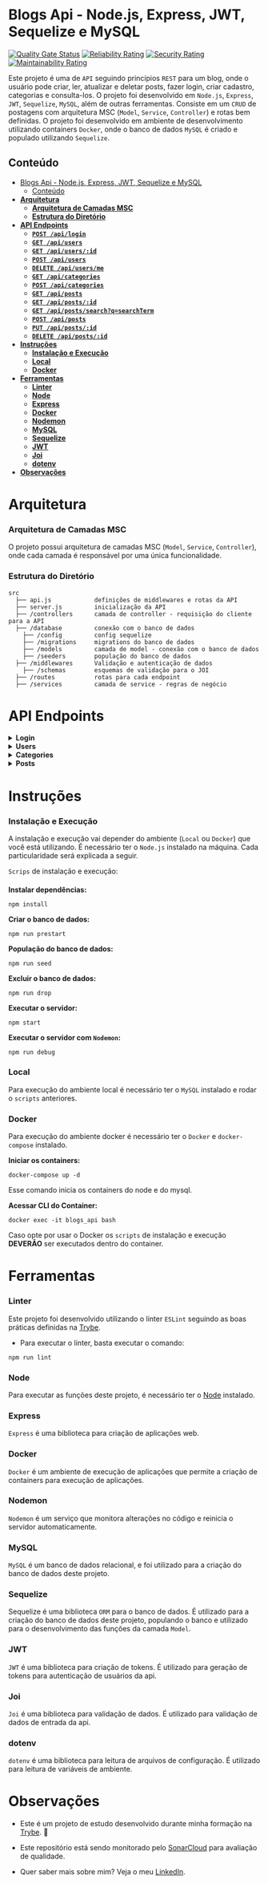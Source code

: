 # Blogs Api - Node.js, Express, JWT, Sequelize e MySQL

[![Quality Gate Status](https://sonarcloud.io/api/project_badges/measure?project=vitorbss12_API-for-Blogs-with-Express-Sequelize-MySQL&metric=alert_status)](https://sonarcloud.io/summary/new_code?id=vitorbss12_API-for-Blogs-with-Express-Sequelize-MySQL)
[![Reliability Rating](https://sonarcloud.io/api/project_badges/measure?project=vitorbss12_API-for-Blogs-with-Express-Sequelize-MySQL&metric=reliability_rating)](https://sonarcloud.io/summary/new_code?id=vitorbss12_API-for-Blogs-with-Express-Sequelize-MySQL)
[![Security Rating](https://sonarcloud.io/api/project_badges/measure?project=vitorbss12_API-for-Blogs-with-Express-Sequelize-MySQL&metric=security_rating)](https://sonarcloud.io/summary/new_code?id=vitorbss12_API-for-Blogs-with-Express-Sequelize-MySQL)
[![Maintainability Rating](https://sonarcloud.io/api/project_badges/measure?project=vitorbss12_API-for-Blogs-with-Express-Sequelize-MySQL&metric=sqale_rating)](https://sonarcloud.io/summary/new_code?id=vitorbss12_API-for-Blogs-with-Express-Sequelize-MySQL)

Este projeto é uma de `API` seguindo princípios `REST` para um blog, onde o usuário pode criar, ler, atualizar e deletar posts, fazer login, criar cadastro, categorias e consulta-los. O projeto foi desenvolvido em `Node.js`, `Express`, `JWT`, `Sequelize`, `MySQL`, além de outras ferramentas. Consiste em um `CRUD` de postagens com arquitetura MSC (`Model`, `Service`, `Controller`) e rotas bem definidas. O projeto foi desenvolvido em ambiente de desenvolvimento utilizando containers `Docker`, onde o banco de dados `MySQL` é criado e populado utilizando `Sequelize`.

## Conteúdo

- [Blogs Api - Node.js, Express, JWT, Sequelize e MySQL](#blogs-api---nodejs-express-jwt-sequelize-e-mysql)
  - [Conteúdo](#conteúdo)
- [**Arquitetura**](#arquitetura)
    - [**Arquitetura de Camadas MSC**](#arquitetura-de-camadas-msc)
    - [**Estrutura do Diretório**](#estrutura-do-diretório)
- [**API Endpoints**](#api-endpoints)
    - [**``POST /api/login``**](#post-apilogin)
    - [**``GET /api/users``**](#get-apiusers)
    - [**``GET /api/users/:id``**](#get-apiusersid)
    - [**``POST /api/users``**](#post-apiusers)
    - [**``DELETE /api/users/me``**](#delete-apiusersme)
    - [**``GET /api/categories``**](#get-apicategories)
    - [**``POST /api/categories``**](#post-apicategories)
    - [**``GET /api/posts``**](#get-apiposts)
    - [**``GET /api/posts/:id``**](#get-apipostsid)
    - [**``GET /api/posts/search?q=searchTerm``**](#get-apipostssearchqsearchterm)
    - [**``POST /api/posts``**](#post-apiposts)
    - [**``PUT /api/posts/:id``**](#put-apipostsid)
    - [**``DELETE /api/posts/:id``**](#delete-apipostsid)
- [**Instruções**](#instruções)
    - [**Instalação e Execução**](#instalação-e-execução)
    - [**Local**](#local)
    - [**Docker**](#docker)
- [**Ferramentas**](#ferramentas)
    - [**Linter**](#linter)
    - [**Node**](#node)
    - [**Express**](#express)
    - [**Docker**](#docker-1)
    - [**Nodemon**](#nodemon)
    - [**MySQL**](#mysql)
    - [**Sequelize**](#sequelize)
    - [**JWT**](#jwt)
    - [**Joi**](#joi)
    - [**dotenv**](#dotenv)
- [**Observações**](#observações)

# **Arquitetura**

### **Arquitetura de Camadas MSC**

O projeto possui arquitetura de camadas MSC (`Model`, `Service`, `Controller`), onde cada camada é responsável por uma única funcionalidade.

### **Estrutura do Diretório**
````
src
  ├── api.js            definições de middlewares e rotas da API
  ├── server.js         inicialização da API
  ├── /controllers      camada de controller - requisição do cliente para a API
  ├── /database         conexão com o banco de dados
    ├── /config         config sequelize
    ├── /migrations     migrations do banco de dados
    ├── /models         camada de model - conexão com o banco de dados
    ├── /seeders        população do banco de dados
  ├── /middlewares      Validação e autenticação de dados
    ├── /schemas        esquemas de validação para o JOI
  ├── /routes           rotas para cada endpoint
  ├── /services         camada de service - regras de negócio
  ````

# **API Endpoints**

<details>
  <summary><strong>Login</strong></summary>

  ### **``POST /api/login``**

  Body:
  ````
  {
    "email": "exemplo@gmail.com",
    "password": "123456"
  }
  ````
  - Só é possível fazer login com email e senha válidos. Caso login seja feito com sucesso um token é gerado utilizando o JWT.
  <br />
</details>

<details>
  <summary><strong>Users</strong></summary>

  ### **``GET /api/users``**

  - Retorna todos os usuários cadastrados.
  - Necessita do Authorization header com o token gerado pelo login/sign-up.

  ### **``GET /api/users/:id``**

  - Retorna um usuário específico pelo id.
  - Necessita do Authorization header com o token gerado pelo login/sign-up.

  ### **``POST /api/users``**
  Body:
  ````
  {
    "displayName": "Exemplo",
    "email": "exemplo@email.com",
    "password": "123456",
    "image": "exemplo.png"
  }
  ````
  - Só é possível criar usuários com email que não estejam cadastrados no banco de dados e os demais dados válidos.
  - Esse endpoint não necessita do Authorization header.
  - Caso usuário seja criado com sucesso, um token é gerado utilizando o JWT.

  ### **``DELETE /api/users/me``**

  - Deleta um usuário com base no token.
  - Necessita do Authorization header com o token gerado pelo login/sign-up.

  <br />
</details>

<details>
  <summary><strong>Categories</strong></summary>

  ### **``GET /api/categories``**

  - Retorna todas as categorias cadastradas.
  - Necessita do Authorization header com o token gerado pelo login/sign-up.

  ### **``POST /api/categories``**

  Body:
  ````
  {
    "name": "Exemplo"
  }
  ````

  - Só é possível criar categorias com nome que não estejam cadastradas no banco de dados.
  - Necessita do Authorization header com o token gerado pelo login/sign-up.

  <br />
</details>

<details>
  <summary><strong>Posts</strong></summary>

  ### **``GET /api/posts``**

  - Retorna todos os posts cadastrados.
  - Necessita do Authorization header com o token gerado pelo login/sign-up.

  ### **``GET /api/posts/:id``**

  - Retorna um post específico pelo id.
  - Necessita do Authorization header com o token gerado pelo login/sign-up.

  ### **``GET /api/posts/search?q=searchTerm``**

  - Retorna todos os posts que contenham o termo de busca no titulo ou no conteúdo.
  - Necessita do Authorization header com o token gerado pelo login/sign-up.

  ### **``POST /api/posts``**

  Body:
  ````
  {
    "title": "Exemplo",
    "content": "Exemplo",
    "categoryIds": [1, 2],
  }
  ````

  - Só é possível criar posts com título, conteúdo e categorias válidos.
  - Necessita do Authorization header com o token gerado pelo login/sign-up.
  - O cadastro de posts no banco de dados é feito através de Managed Transactions no Sequelize.

  ### **``PUT /api/posts/:id``**

  Body:
  ````
  {
    "title": "Exemplo",
    "content": "Exemplo",
  }
  ````

  - Só é possível atualizar posts com título e conteúdo válidos.
  - Só é possível atualizar posts do usuário que o criou.
  - Necessita do Authorization header com o token gerado pelo login/sign-up.

  ### **``DELETE /api/posts/:id``**

  - Deleta um post com base no id.
  - Só é possível deletar posts do usuário que o criou.
  - Necessita do Authorization header com o token gerado pelo login/sign-up.

  <br />
</details>

# **Instruções**

### **Instalação e Execução**

A instalação e execução vai depender do ambiente (`Local` ou `Docker`) que você está utilizando. É necessário ter o `Node.js` instalado na máquina. Cada particularidade será explicada a seguir.

`Scrips` de instalação e execução:
####
**Instalar dependências:**
````
npm install
````

**Criar o banco de dados:**
````
npm run prestart
````

**População do banco de dados:**
````
npm run seed
````

**Excluir o banco de dados:**
````
npm run drop
````

**Executar o servidor:**
````
npm start
````

**Executar o servidor com `Nodemon`:**
````
npm run debug
````

### **Local**

Para execução do ambiente local é necessário ter o `MySQL` instalado e rodar o `scripts` anteriores.

### **Docker**

Para execução do ambiente docker é necessário ter o `Docker` e `docker-compose` instalado.

**Iniciar os containers:**
````
docker-compose up -d
````
Esse comando inicia os containers do node e do mysql.

**Acessar CLI do Container:**
````
docker exec -it blogs_api bash
````
Caso opte por usar o Docker os `scripts` de instalação e execução **DEVERÃO** ser executados dentro do container.

# **Ferramentas**

### **Linter**

Este projeto foi desenvolvido utilizando o linter `ESLint` seguindo as boas práticas definidas na [Trybe](https://www.betrybe.com/).

  - Para executar o linter, basta executar o comando:
````
npm run lint
````

### **Node**

Para executar as funções deste projeto, é necessário ter o [Node](https://nodejs.org/en/) instalado.

### **Express**

`Express` é uma biblioteca para criação de aplicações web.

### **Docker**

`Docker` é um ambiente de execução de aplicações que permite a criação de containers para execução de aplicações.

### **Nodemon**

`Nodemon` é um serviço que monitora alterações no código e reinicia o servidor automaticamente.

### **MySQL**

`MySQL` é um banco de dados relacional, e foi utilizado para a criação do banco de dados deste projeto.

### **Sequelize**

Sequelize é uma biblioteca `ORM` para o banco de dados. É utilizado para a criação do banco de dados deste projeto, populando o banco e utilizado para o desenvolvimento das funções da camada `Model`.

### **JWT**

`JWT` é uma biblioteca para criação de tokens. É utilizado para geração de tokens para autenticação de usuários da api.

### **Joi**

`Joi` é uma biblioteca para validação de dados. É utilizado para validação de dados de entrada da api.

### **dotenv**

`dotenv` é uma biblioteca para leitura de arquivos de configuração. É utilizado para leitura de variáveis de ambiente.

# **Observações**

- Este é um projeto de estudo desenvolvido durante minha formação na [Trybe](https://www.betrybe.com/). :rocket:

- Este repositório está sendo monitorado pelo [SonarCloud](https://sonarcloud.io/) para avaliação de qualidade.

- Quer saber mais sobre mim? Veja o meu [LinkedIn](https://www.linkedin.com/in/vitorbss/).